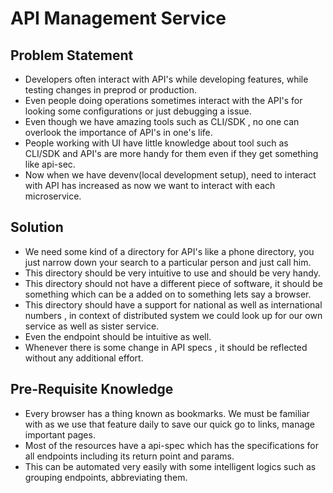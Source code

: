 # API Management Service

## Problem Statement

- Developers often interact with API's while developing features, while testing changes in preprod or production.
- Even people doing operations sometimes interact with the API's for looking some configurations or just debugging a issue.
- Even though we have amazing tools such as CLI/SDK , no one can overlook the importance of API's in one's life. 
- People working with UI have little knowledge about tool such as CLI/SDK and API's are more handy for them even if they get something like api-sec.
- Now when we have devenv(local development setup), need to interact with API has increased as now we want to interact with each microservice.

## Solution

- We need some kind of a directory for API's like a phone directory, you just narrow down your search to a particular person and just call him.
- This directory should be very intuitive to use and should be very handy.
- This directory should not have a different piece of software, it should be something which can be a added on to something lets say a browser.
- This directory should have a support for national as well as international numbers , in context of distributed system we could look up for our own service as well as sister service.
- Even the endpoint should be intuitive as well.
- Whenever there is some change in API specs , it should be reflected without any additional effort.

## Pre-Requisite Knowledge

- Every browser has a thing known as bookmarks. We must be familiar with as we use that feature daily to save our quick go to links, manage important pages.
- Most of the resources have a api-spec which has the specifications for all endpoints including its return point and params.
- This can be automated very easily with some intelligent logics such as grouping endpoints, abbreviating them.


